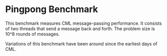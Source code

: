 # Pingpong Benchmark

This benchmark measures CML message-passing performance.  It consists of two
threads that send a message back and forth.  The problem size is 10^8 rounds
of messages.

Variations of this benchmark have been around since the earliest days of CML.

